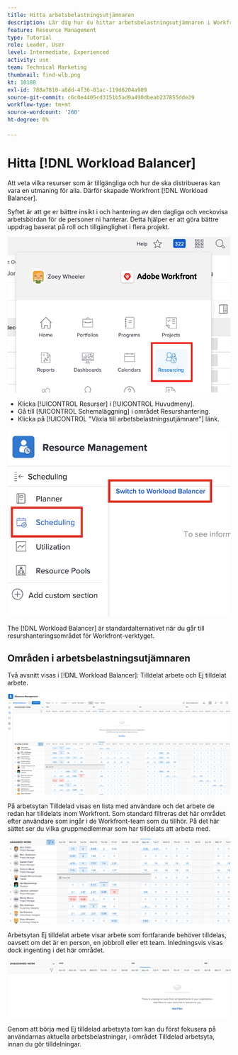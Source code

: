 ```yaml
---
title: Hitta arbetsbelastningsutjämnaren
description: Lär dig hur du hittar arbetsbelastningsutjämnaren i Workfront och bekanta dig med några av de tillgängliga områdena.
feature: Resource Management
type: Tutorial
role: Leader, User
level: Intermediate, Experienced
activity: use
team: Technical Marketing
thumbnail: find-wlb.png
kt: 10188
exl-id: 788a7810-a8dd-4f36-81ac-119d6204a909
source-git-commit: c6c0e4405cd3151b5ad9a490dbeab237855dde29
workflow-type: tm+mt
source-wordcount: '260'
ht-degree: 0%

---
```


# Hitta [!DNL Workload Balancer]

Att veta vilka resurser som är tillgängliga och hur de ska distribueras kan vara en utmaning för alla. Därför skapade Workfront [!DNL Workload Balancer].

Syftet är att ge er bättre insikt i och hantering av den dagliga och veckovisa arbetsbördan för de personer ni hanterar. Detta hjälper er att göra bättre uppdrag baserat på roll och tillgänglighet i flera projekt.

![alternativ på huvudmenyn](assets/Find_01.png)

* Klicka [!UICONTROL Resurser] i [!UICONTROL Huvudmeny].
* Gå till [!UICONTROL Schemaläggning] i området Resurshantering.
* Klicka på [!UICONTROL &quot;Växla till arbetsbelastningsutjämnare&quot;] länk.

![växla till arbetsbelastningsutjämnare](assets/Find_02.png)

The [!DNL Workload Balancer] är standardalternativet när du går till resurshanteringsområdet för Workfront-verktyget.

## Områden i arbetsbelastningsutjämnaren

Två avsnitt visas i [!DNL Workload Balancer]: Tilldelat arbete och Ej tilldelat arbete.

![ej tilldelat område](assets/Find_03.png)

På arbetsytan Tilldelad visas en lista med användare och det arbete de redan har tilldelats inom Workfront. Som standard filtreras det här området efter användare som ingår i de Workfront-team som du tillhör. På det här sättet ser du vilka gruppmedlemmar som har tilldelats att arbeta med.

![tilldelade områdesanvändare](assets/Find_03b.png)

Arbetsytan Ej tilldelat arbete visar arbete som fortfarande behöver tilldelas, oavsett om det är en person, en jobbroll eller ett team. Inledningsvis visas dock ingenting i det här området.

![ej tilldelad arbetsyta](assets/Find_03c.png)

Genom att börja med Ej tilldelad arbetsyta tom kan du först fokusera på användarnas aktuella arbetsbelastningar, i området Tilldelad arbetsyta, innan du gör tilldelningar.
